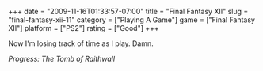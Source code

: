 +++
date = "2009-11-16T01:33:57-07:00"
title = "Final Fantasy XII"
slug = "final-fantasy-xii-11"
category = ["Playing A Game"]
game = ["Final Fantasy XII"]
platform = ["PS2"]
rating = ["Good"]
+++

Now I'm losing track of time as I play.  Damn.

<i>Progress: The Tomb of Raithwall</i>
